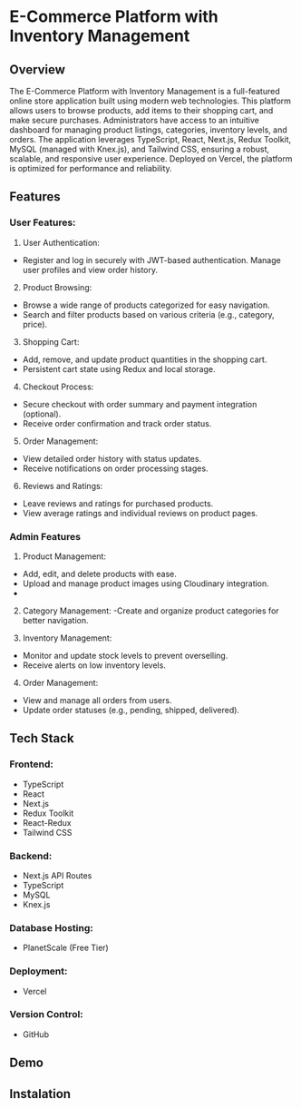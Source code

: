 # E-Commerce Platform with Inventory Management
## Overview
The E-Commerce Platform with Inventory Management is a full-featured online store application built using modern web technologies. This platform allows users to browse products, add items to their shopping cart, and make secure purchases. Administrators have access to an intuitive dashboard for managing product listings, categories, inventory levels, and orders. The application leverages TypeScript, React, Next.js, Redux Toolkit, MySQL (managed with Knex.js), and Tailwind CSS, ensuring a robust, scalable, and responsive user experience. Deployed on Vercel, the platform is optimized for performance and reliability.
## Features
### User Features:

1. User Authentication:
- Register and log in securely with JWT-based authentication.
 Manage user profiles and view order history.

2. Product Browsing:
- Browse a wide range of products categorized for easy navigation.
- Search and filter products based on various criteria (e.g., category, price).

3. Shopping Cart:
- Add, remove, and update product quantities in the shopping cart.
- Persistent cart state using Redux and local storage.

4. Checkout Process:
- Secure checkout with order summary and payment integration (optional).
- Receive order confirmation and track order status.

5. Order Management:
- View detailed order history with status updates.
- Receive notifications on order processing stages.

6. Reviews and Ratings:
- Leave reviews and ratings for purchased products.
- View average ratings and individual reviews on product pages.
  
### Admin Features
1. Product Management:
- Add, edit, and delete products with ease.
- Upload and manage product images using Cloudinary integration.
- 
2. Category Management:
-Create and organize product categories for better navigation.

3. Inventory Management:
- Monitor and update stock levels to prevent overselling.
- Receive alerts on low inventory levels.
  
4. Order Management:
- View and manage all orders from users.
- Update order statuses (e.g., pending, shipped, delivered).

## Tech Stack
### Frontend:
- TypeScript
- React
- Next.js
- Redux Toolkit
- React-Redux
- Tailwind CSS
### Backend:
- Next.js API Routes
- TypeScript
- MySQL
- Knex.js
### Database Hosting:
- PlanetScale (Free Tier)
### Deployment:
- Vercel
### Version Control:
- GitHub

## Demo

## Instalation
